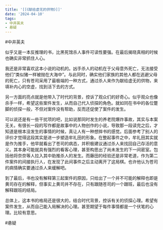 ```yaml
---
title: '[[《献给虚无的供物》]]'
date: '2024-04-10'
tags:
- 中井英夫
- 悬疑
---
```

#中井英夫

似乎又是一本反推理的书，比黑死馆杀人事件可读性要强。在最后揭晓真相的时候也确实非常抓住人心。

我还是非常喜欢这本小说的动机的。凶手杀人的动机在于父母意外死亡，无法接受他们“类似猪一样被抛在大海中”。与此同时，确实他们家族的其他人都在逃避父母的死亡，只有苍司采用了最极端的一种方式，通过杀人来作为献给虚无的供物，来填补内心的空虚，找到活下去的方式。

另一方面的亮点就是他带入了时代的背景，控诉了观众们的好奇心。似乎观众也像杀手一样，希望这些案件发生，从而自己代入侦探的角色。就如同在书中的各位蹩脚的侦探一般，不但对案件没有帮助，反而还促使了案件的发生。

可以说还是有一些干扰项的吧，比如说那同时发生的养老院爆炸事故，其实与本案无关。有很长一段的写作都是故事中的人物创作的小说，导致那一段读完之后，才知道是根本没发生的事情的时候，真让人有一种想摔书的感觉。后面参考了别人的评价才觉得这段其实是进一步塑造牟礼田的形象。在整起事件之中，牟礼田其实就是作为推手，他早就看出了苍司的病态，并积极建议通过杀人来找回自己存活的意义。其本身可能就具有强烈的看客心理，甚至构思出了尚未发生的下一间密室。包括他将奈奈等人拉入其中助推杀人的发生。而藤田的经验还是非常老道，作为第二件案件的间接执行人，在发现了此间事件之后主动离开了这局棋。也许他认为苍司的病情确实要通过杀人来缓解吧。

到了最后，书也没有解释第三起案件的原因，只给出了一个并不可能的解释也即是黄司存在的解释，但事实上黄司并不存在，只有跟随苍司的一个跟班，最后也没有解释跟班的结局。

总体上，这本书的格局还是很大的，结合时代背景，控诉有关的侦探心理。希望有案件发生，从而自己能入局解决的心理。甚至期望于每件事情都是一个伏笔的心理。比较有意思。

#悬疑
